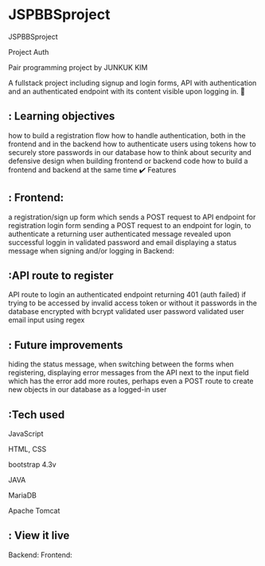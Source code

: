 # JSPBBSproject
JSPBBSproject

Project Auth

Pair programming project by JUNKUK KIM

A fullstack project including signup and login forms, API with authentication and an authenticated endpoint with its content visible upon logging in. 🔐

## : Learning objectives

how to build a registration flow
how to handle authentication, both in the frontend and in the backend
how to authenticate users using tokens
how to securely store passwords in our database
how to think about security and defensive design when building frontend or backend code
how to build a frontend and backend at the same time
✔️ Features

## : Frontend:

a registration/sign up form which sends a POST request to API endpoint for registration
login form sending a POST request to an endpoint for login, to authenticate a returning user
authenticated message revealed upon successful loggin in
validated password and email
displaying a status message when signing and/or logging in
Backend:

## :API route to register

API route to login
an authenticated endpoint returning 401 (auth failed) if trying to be accessed by invalid access token or without it
passwords in the database encrypted with bcrypt
validated user password
validated user email input using regex


## : Future improvements

hiding the status message, when switching between the forms
when registering, displaying error messages from the API next to the input field which has the error
add more routes, perhaps even a POST route to create new objects in our database as a logged-in user

## :Tech used

JavaScript

HTML, CSS

bootstrap 4.3v

JAVA

MariaDB

Apache Tomcat

## : View it live
Backend: 
Frontend: 

